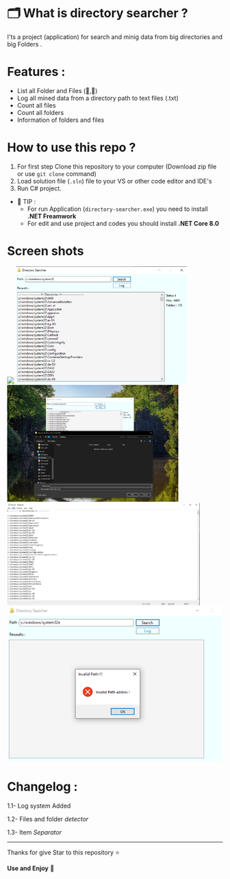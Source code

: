 # 🗂 What is directory searcher ?
I'ts a project (application) for search and minig data from big directories and big Folders .
# Features :
- List all Folder and Files (📁,📄)
- Log all mined data from a directory path to text files (.txt)
- Count all files
- Count all folders
- Information of folders and files

# How to use this repo ?
1. For first step Clone this repository to your computer (Download zip file or use `git clone` command)
2. Load solution file (`.sln`) file to your VS or other code editor and IDE's
3. Run C# project.
- 📝 TIP :
    - For run Application (`directory-searcher.exe`) you need to install **.NET Freamwork**
    - For edit and use project and codes you should install **.NET Core 8.0**

# Screen shots
<img src="https://github.com/farzadoxo/directory-searcher/readme\screen_shots\capture.png" width=400>
<img src="readme\screen_shots\capture1.png" width=400>
<img src="readme\screen_shots\capture2.png" width=400>
<img src="readme\screen_shots\capture3.png" width=450>
<div align=center>
<img src="readme\screen_shots\capture4.png" width=500>
</div>

# Changelog :
1.1- Log system Added

1.2- Files and folder *detector*

1.3- Item *Separator*

____
Thanks for give Star to this repository ⭐

**Use and Enjoy** 💞